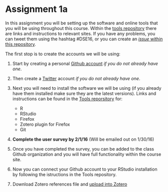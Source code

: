 # Assignment 1a

In this assignment you will be setting up the software and online tools that you will be using throughout this course. Within the [tools repository](https://github.com/data-science-in-ed/Tools) there are links and instructions to relevant sites. If you have any problems, you can tweet them using the hashtag #DSE16, or you can create an [*issue* within this repository](https://github.com/data-science-in-ed/Assignment1a/issues). 

The first stop is to create the accounts we will be using: 

1. Start by creating a personal [Github account](https://github.com/join?source=header) *if you do not already have one*.
2. Then create a [Twitter](www.twitter.com) account *if you do not already have one*.
3. Next you will need to install the software we will be using (if you already have them installed make sure they are the latest versions). Links and instructions can be found in the [Tools reporsitory](https://github.com/data-science-in-ed/Tools) for:
   * R
   * RStudio
   * Firefox
   * Zotero plugin for Firefox
   * Git

4. **Complete the user survey by 2/1/16** (Will be emailed out on 1/30/16) 
 
5. Once you have completed the survey, you can be added to the class Github organization and you will have full functionality within the course site.

6. Now you can connect your Github account to your RStudio installation by following the istructions in the Tools repository. 


7. Download Zotero references file and [upload into Zotero](https://www.zotero.org/support/getting_stuff_into_your_library) 
